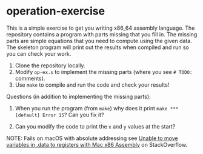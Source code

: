 # operation-exercise

This is a simple exercise to get you writing x86_64 assembly language. The repository contains a program with parts missing that you fill in. The missing parts are simple equations that you need to compute using the given data. The skeleton program will print out the results when compiled and run so you can check your work.

1. Clone the repository locally.
2. Modify `op-ex.s` to implement the missing parts (where you see `# TODO:` comments).
3. Use `make` to compile and run the code and check your results!

Questions (in addition to implementing the missing parts):

1. When you run the program (from `make`) why does it print `make *** [default] Error 15`? Can you fix it?

2. Can you modify the code to print the `x` and `y` values at the start?

NOTE: Fails on macOS with absolute addressing see [Unable to move variables in .data to registers with Mac x86 Assembly](https://stackoverflow.com/questions/50205129/unable-to-move-variables-in-data-to-registers-with-mac-x86-assembly) on StackOverflow.
